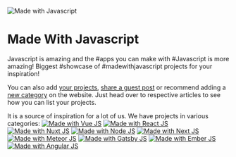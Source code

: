 ![Made with Javascript](https://madewithjavascript.club/Made-With-Javascript-Logo.png)

# Made With Javascript
Javascript is amazing and the #apps you can make with #Javascript is more amazing! Biggest #showcase of #madewithjavascript projects for your inspiration!

You can also add [your projects][request-project], [share a guest post][request-post] or recommend adding a [new category][request-category] on the website. Just head over to respective articles to see how you can list your projects.

It is a source of inspiration for a lot of us. We have projects in various categories:
[![Made with Vue JS](https://madewithjavascript.club/_nuxt/uploads/87a3170-640.png)][made-with-vue-js]
[![Made with React JS](https://madewithjavascript.club/_nuxt/uploads/9617878-640.png)][made-with-react-js]
[![Made with Nuxt JS](https://madewithjavascript.club/_nuxt/uploads/c0c3590-640.png)][made-with-nuxt-js]
[![Made with Node JS](https://madewithjavascript.club/_nuxt/uploads/5f07d93-640.png)][made-with-node-js]
[![Made with Next JS](https://madewithjavascript.club/_nuxt/uploads/fe0a7fb-640.png)][made-with-next-js]
[![Made with Meteor JS](https://madewithjavascript.club/_nuxt/uploads/d467356-640.png)][made-with-meteor-js]
[![Made with Gatsby JS](https://madewithjavascript.club/_nuxt/uploads/fd332d2-640.png)][made-with-gatsby-js]
[![Made with Ember JS](https://madewithjavascript.club/_nuxt/uploads/903d166-640.png)][made-with-ember-js]
[![Made with Angular JS](https://madewithjavascript.club/_nuxt/uploads/9fea7ff-640.png)][made-with-angular-js]

[made-with-vue-js]: https://madewithjavascript.club/categories/vue-js "Made with Vue JS"
[made-with-react-js]: https://madewithjavascript.club/categories/react-js "Made with React JS"
[made-with-nuxt-js]: https://madewithjavascript.club/categories/nuxt-js "Made with Nuxt JS"
[made-with-node-js]: https://madewithjavascript.club/categories/node-js "Made with Node JS"
[made-with-next-js]: https://madewithjavascript.club/categories/next-js "Made with Next JS"
[made-with-meteor-js]: https://madewithjavascript.club/categories/meteor-js "Made with Meteor JS"
[made-with-gatsby-js]: https://madewithjavascript.club/categories/gatsby-js "Made with Gatsby JS"
[made-with-ember-js]: https://madewithjavascript.club/categories/ember-js "Made with Ember JS"
[made-with-angular-js]: https://madewithjavascript.club/categories/angular-js "Made with Angular JS"

[request-project]: https://madewithjavascript.club/request/project "Submit a new Project to Made with Javascript Club"
[request-post]: https://madewithjavascript.club/request/post "Submit a new Post to Made with Javascript Club"
[request-category]: https://madewithjavascript.club/request/categories "Submit a new JS Framework to Made with Javascript Club"
